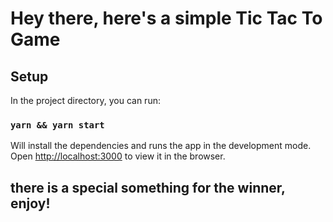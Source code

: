 # Hey there, here's a simple Tic Tac To Game

## Setup

In the project directory, you can run:

### `yarn && yarn start`

Will install the dependencies and runs the app in the development mode.\
Open [http://localhost:3000](http://localhost:3000) to view it in the browser.

## there is a special something for the winner, enjoy!